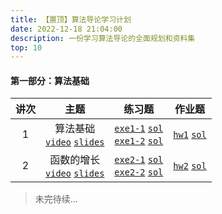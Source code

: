```yaml
---
title: 【置顶】算法导论学习计划
date: 2022-12-18 21:04:00
description: 一份学习算法导论的全面规划和资料集
top: 10
---
```


#### 第一部分：算法基础

|讲次|主题|练习题|作业题|
|:-:|:-:|:-:|:-:|
|1|算法基础<br/>[`video`]() [`slides`](/slides/lec01-getting-started.pdf)|[`exe1-1`](/exercise/exe1-1.pdf) [`sol`](/solution1/exe1-1/)<br/>[`exe1-2`](/exercise/exe1-2.pdf) [`sol`](/solution1/exe1-2/)|[`hw1`](/homeworks/hw1.pdf) [`sol`](/solution1/hw1/)|
|2|函数的增长<br/>[`video`]() [`slides`](/slides/lec02-growth-of-functions.pdf)|[`exe2-1`](/exercise/exe2-1.pdf) [`sol`](/solution2/exe2-1/)<br/>[`exe2-2`](/exercise/exe2-2.pdf) [`sol`](/solution2/exe2-2/)|[`hw2`](/homeworks/hw2.pdf) [`sol`](/solution2/hw2/)|



> 未完待续...
